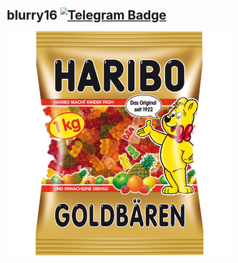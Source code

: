 # blurry16 [![Telegram Badge](https://img.shields.io/badge/Telegram-blue?style=for-the-badge&logo=telegram&logoColor=white)](https://t.me/blurry16)
<img src=https://raw.githubusercontent.com/blurry16/blurry16/main/assets/haribo.png>
